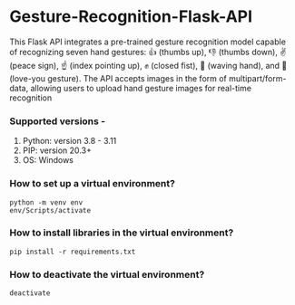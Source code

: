 # Gesture-Recognition-Flask-API

This Flask API integrates a pre-trained gesture recognition model capable of recognizing seven hand gestures: 👍 (thumbs up), 👎 (thumbs down), ✌️ (peace sign), ☝️ (index pointing up), ✊ (closed fist), 👋 (waving hand), and 🤟 (love-you gesture). The API accepts images in the form of multipart/form-data, allowing users to upload hand gesture images for real-time recognition

### Supported versions -
1. Python: version 3.8 - 3.11
2. PIP: version 20.3+
3. OS: Windows

### How to set up a virtual environment?
```
python -m venv env
env/Scripts/activate
```

### How to install libraries in the virtual environment?
```
pip install -r requirements.txt
```

### How to deactivate the virtual environment?
```
deactivate
```
